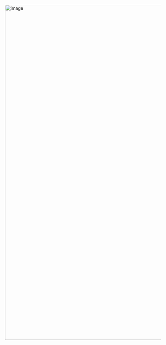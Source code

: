 <img width="1920" height="1080" alt="image" src="https://github.com/user-attachments/assets/03abe1dd-7c72-4872-a36a-12d5dd9b0f6c" />
